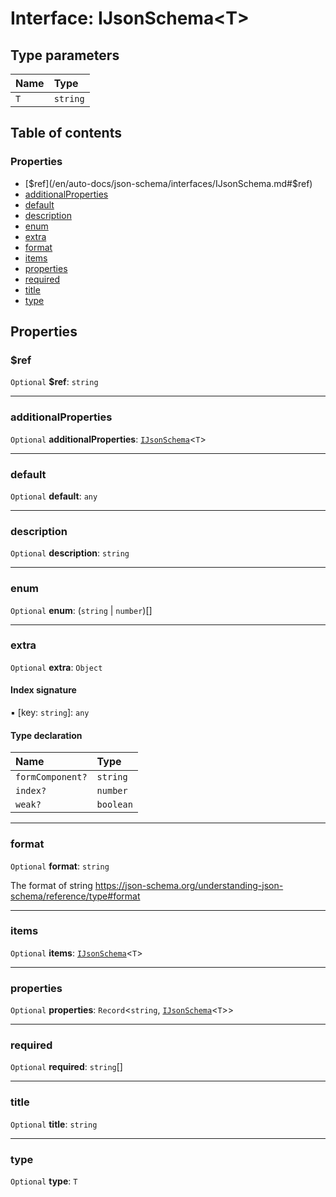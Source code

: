 # Interface: IJsonSchema\<T>

## Type parameters

| Name | Type |
| :------ | :------ |
| `T` | `string` |

## Table of contents

### Properties

* [$ref](/en/auto-docs/json-schema/interfaces/IJsonSchema.md#$ref)
* [additionalProperties](/en/auto-docs/json-schema/interfaces/IJsonSchema.md#additionalproperties)
* [default](/en/auto-docs/json-schema/interfaces/IJsonSchema.md#default)
* [description](/en/auto-docs/json-schema/interfaces/IJsonSchema.md#description)
* [enum](/en/auto-docs/json-schema/interfaces/IJsonSchema.md#enum)
* [extra](/en/auto-docs/json-schema/interfaces/IJsonSchema.md#extra)
* [format](/en/auto-docs/json-schema/interfaces/IJsonSchema.md#format)
* [items](/en/auto-docs/json-schema/interfaces/IJsonSchema.md#items)
* [properties](/en/auto-docs/json-schema/interfaces/IJsonSchema.md#properties)
* [required](/en/auto-docs/json-schema/interfaces/IJsonSchema.md#required)
* [title](/en/auto-docs/json-schema/interfaces/IJsonSchema.md#title)
* [type](/en/auto-docs/json-schema/interfaces/IJsonSchema.md#type)

## Properties

### $ref

`Optional` **$ref**: `string`

***

### additionalProperties

`Optional` **additionalProperties**: [`IJsonSchema`](/en/auto-docs/json-schema/interfaces/IJsonSchema.md)<`T`>

***

### default

`Optional` **default**: `any`

***

### description

`Optional` **description**: `string`

***

### enum

`Optional` **enum**: (`string` | `number`)\[]

***

### extra

`Optional` **extra**: `Object`

#### Index signature

▪ \[key: `string`]: `any`

#### Type declaration

| Name | Type |
| :------ | :------ |
| `formComponent?` | `string` |
| `index?` | `number` |
| `weak?` | `boolean` |

***

### format

`Optional` **format**: `string`

The format of string
https://json-schema.org/understanding-json-schema/reference/type#format

***

### items

`Optional` **items**: [`IJsonSchema`](/en/auto-docs/json-schema/interfaces/IJsonSchema.md)<`T`>

***

### properties

`Optional` **properties**: `Record`<`string`, [`IJsonSchema`](/en/auto-docs/json-schema/interfaces/IJsonSchema.md)<`T`>>

***

### required

`Optional` **required**: `string`\[]

***

### title

`Optional` **title**: `string`

***

### type

`Optional` **type**: `T`
